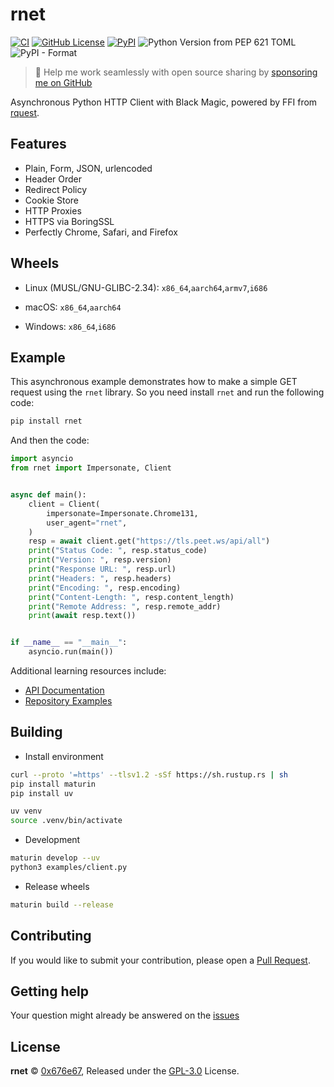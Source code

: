 # rnet

[![CI](https://github.com/0x676e67/rnet/actions/workflows/ci.yml/badge.svg)](https://github.com/0x676e67/rnet/actions/workflows/style.yml)
[![GitHub License](https://img.shields.io/github/license/0x676e67/rnet)](https://github.com/0x676e67/rnet/blob/main/LICENSE)
[![PyPI](https://img.shields.io/pypi/v/rnet)](https://pypi.org/project/rnet/)
![Python Version from PEP 621 TOML](https://img.shields.io/python/required-version-toml?tomlFilePath=https%3A%2F%2Fraw.githubusercontent.com%2F0x676e67%2Frnet%2Fmain%2Fpyproject.toml)
![PyPI - Format](https://img.shields.io/pypi/format/rnet)


> 🚀 Help me work seamlessly with open source sharing by [sponsoring me on GitHub](https://github.com/0x676e67/0x676e67/blob/main/SPONSOR.md)

Asynchronous Python HTTP Client with Black Magic, powered by FFI from [rquest](https://github.com/0x676e67/rquest).

## Features

- Plain, Form, JSON, urlencoded
- Header Order
- Redirect Policy
- Cookie Store
- HTTP Proxies
- HTTPS via BoringSSL
- Perfectly Chrome, Safari, and Firefox

## Wheels

* Linux (MUSL/GNU-GLIBC-2.34): `x86_64`,`aarch64`,`armv7`,`i686`

* macOS: `x86_64`,`aarch64`

* Windows: `x86_64`,`i686`

## Example

This asynchronous example demonstrates how to make a simple GET request using the `rnet` library. So you need install `rnet` and run the following code:

```bash
pip install rnet
```

And then the code:

```python
import asyncio
from rnet import Impersonate, Client


async def main():
    client = Client(
        impersonate=Impersonate.Chrome131,
        user_agent="rnet",
    )
    resp = await client.get("https://tls.peet.ws/api/all")
    print("Status Code: ", resp.status_code)
    print("Version: ", resp.version)
    print("Response URL: ", resp.url)
    print("Headers: ", resp.headers)
    print("Encoding: ", resp.encoding)
    print("Content-Length: ", resp.content_length)
    print("Remote Address: ", resp.remote_addr)
    print(await resp.text())


if __name__ == "__main__":
    asyncio.run(main())

```

Additional learning resources include:

- [API Documentation](https://github.com/0x676e67/rnet/blob/main/rnet.pyi)
- [Repository Examples](https://github.com/0x676e67/rnet/tree/main/examples)

## Building

- Install environment

```bash
curl --proto '=https' --tlsv1.2 -sSf https://sh.rustup.rs | sh
pip install maturin
pip install uv

uv venv
source .venv/bin/activate
```

- Development

```bash
maturin develop --uv
python3 examples/client.py
```

- Release wheels

```bash
maturin build --release
```

## Contributing

If you would like to submit your contribution, please open a [Pull Request](https://github.com/0x676e67/rnet/pulls).

## Getting help

Your question might already be answered on the [issues](https://github.com/0x676e67/rnet/issues)

## License

**rnet** © [0x676e67](https://github.com/0x676e67), Released under the [GPL-3.0](./LICENSE) License.
